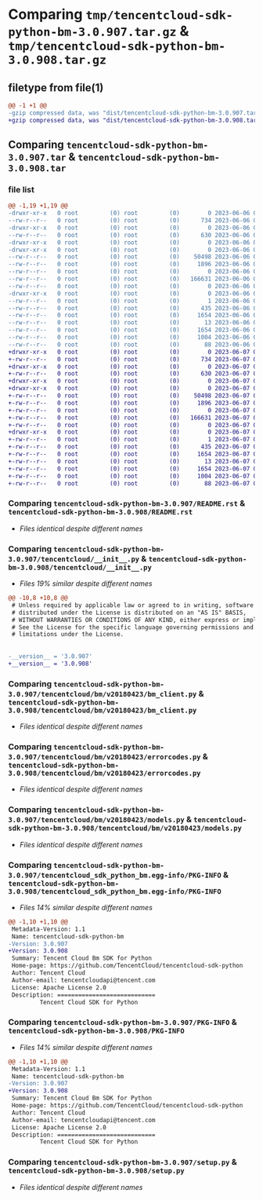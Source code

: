 # Comparing `tmp/tencentcloud-sdk-python-bm-3.0.907.tar.gz` & `tmp/tencentcloud-sdk-python-bm-3.0.908.tar.gz`

## filetype from file(1)

```diff
@@ -1 +1 @@
-gzip compressed data, was "dist/tencentcloud-sdk-python-bm-3.0.907.tar", last modified: Tue Jun  6 02:19:31 2023, max compression
+gzip compressed data, was "dist/tencentcloud-sdk-python-bm-3.0.908.tar", last modified: Wed Jun  7 00:17:33 2023, max compression
```

## Comparing `tencentcloud-sdk-python-bm-3.0.907.tar` & `tencentcloud-sdk-python-bm-3.0.908.tar`

### file list

```diff
@@ -1,19 +1,19 @@
-drwxr-xr-x   0 root         (0) root         (0)        0 2023-06-06 02:19:31.000000 tencentcloud-sdk-python-bm-3.0.907/
--rw-r--r--   0 root         (0) root         (0)      734 2023-06-06 02:19:31.000000 tencentcloud-sdk-python-bm-3.0.907/README.rst
-drwxr-xr-x   0 root         (0) root         (0)        0 2023-06-06 02:19:31.000000 tencentcloud-sdk-python-bm-3.0.907/tencentcloud/
--rw-r--r--   0 root         (0) root         (0)      630 2023-06-06 02:19:31.000000 tencentcloud-sdk-python-bm-3.0.907/tencentcloud/__init__.py
-drwxr-xr-x   0 root         (0) root         (0)        0 2023-06-06 02:19:31.000000 tencentcloud-sdk-python-bm-3.0.907/tencentcloud/bm/
-drwxr-xr-x   0 root         (0) root         (0)        0 2023-06-06 02:19:31.000000 tencentcloud-sdk-python-bm-3.0.907/tencentcloud/bm/v20180423/
--rw-r--r--   0 root         (0) root         (0)    50498 2023-06-06 02:19:31.000000 tencentcloud-sdk-python-bm-3.0.907/tencentcloud/bm/v20180423/bm_client.py
--rw-r--r--   0 root         (0) root         (0)     1896 2023-06-06 02:19:31.000000 tencentcloud-sdk-python-bm-3.0.907/tencentcloud/bm/v20180423/errorcodes.py
--rw-r--r--   0 root         (0) root         (0)        0 2023-06-06 02:19:31.000000 tencentcloud-sdk-python-bm-3.0.907/tencentcloud/bm/v20180423/__init__.py
--rw-r--r--   0 root         (0) root         (0)   166631 2023-06-06 02:19:31.000000 tencentcloud-sdk-python-bm-3.0.907/tencentcloud/bm/v20180423/models.py
--rw-r--r--   0 root         (0) root         (0)        0 2023-06-06 02:19:31.000000 tencentcloud-sdk-python-bm-3.0.907/tencentcloud/bm/__init__.py
-drwxr-xr-x   0 root         (0) root         (0)        0 2023-06-06 02:19:31.000000 tencentcloud-sdk-python-bm-3.0.907/tencentcloud_sdk_python_bm.egg-info/
--rw-r--r--   0 root         (0) root         (0)        1 2023-06-06 02:19:31.000000 tencentcloud-sdk-python-bm-3.0.907/tencentcloud_sdk_python_bm.egg-info/dependency_links.txt
--rw-r--r--   0 root         (0) root         (0)      435 2023-06-06 02:19:31.000000 tencentcloud-sdk-python-bm-3.0.907/tencentcloud_sdk_python_bm.egg-info/SOURCES.txt
--rw-r--r--   0 root         (0) root         (0)     1654 2023-06-06 02:19:31.000000 tencentcloud-sdk-python-bm-3.0.907/tencentcloud_sdk_python_bm.egg-info/PKG-INFO
--rw-r--r--   0 root         (0) root         (0)       13 2023-06-06 02:19:31.000000 tencentcloud-sdk-python-bm-3.0.907/tencentcloud_sdk_python_bm.egg-info/top_level.txt
--rw-r--r--   0 root         (0) root         (0)     1654 2023-06-06 02:19:31.000000 tencentcloud-sdk-python-bm-3.0.907/PKG-INFO
--rw-r--r--   0 root         (0) root         (0)     1004 2023-06-06 02:19:31.000000 tencentcloud-sdk-python-bm-3.0.907/setup.py
--rw-r--r--   0 root         (0) root         (0)       88 2023-06-06 02:19:31.000000 tencentcloud-sdk-python-bm-3.0.907/setup.cfg
+drwxr-xr-x   0 root         (0) root         (0)        0 2023-06-07 00:17:33.000000 tencentcloud-sdk-python-bm-3.0.908/
+-rw-r--r--   0 root         (0) root         (0)      734 2023-06-07 00:17:33.000000 tencentcloud-sdk-python-bm-3.0.908/README.rst
+drwxr-xr-x   0 root         (0) root         (0)        0 2023-06-07 00:17:33.000000 tencentcloud-sdk-python-bm-3.0.908/tencentcloud/
+-rw-r--r--   0 root         (0) root         (0)      630 2023-06-07 00:17:33.000000 tencentcloud-sdk-python-bm-3.0.908/tencentcloud/__init__.py
+drwxr-xr-x   0 root         (0) root         (0)        0 2023-06-07 00:17:33.000000 tencentcloud-sdk-python-bm-3.0.908/tencentcloud/bm/
+drwxr-xr-x   0 root         (0) root         (0)        0 2023-06-07 00:17:33.000000 tencentcloud-sdk-python-bm-3.0.908/tencentcloud/bm/v20180423/
+-rw-r--r--   0 root         (0) root         (0)    50498 2023-06-07 00:17:33.000000 tencentcloud-sdk-python-bm-3.0.908/tencentcloud/bm/v20180423/bm_client.py
+-rw-r--r--   0 root         (0) root         (0)     1896 2023-06-07 00:17:33.000000 tencentcloud-sdk-python-bm-3.0.908/tencentcloud/bm/v20180423/errorcodes.py
+-rw-r--r--   0 root         (0) root         (0)        0 2023-06-07 00:17:33.000000 tencentcloud-sdk-python-bm-3.0.908/tencentcloud/bm/v20180423/__init__.py
+-rw-r--r--   0 root         (0) root         (0)   166631 2023-06-07 00:17:33.000000 tencentcloud-sdk-python-bm-3.0.908/tencentcloud/bm/v20180423/models.py
+-rw-r--r--   0 root         (0) root         (0)        0 2023-06-07 00:17:33.000000 tencentcloud-sdk-python-bm-3.0.908/tencentcloud/bm/__init__.py
+drwxr-xr-x   0 root         (0) root         (0)        0 2023-06-07 00:17:33.000000 tencentcloud-sdk-python-bm-3.0.908/tencentcloud_sdk_python_bm.egg-info/
+-rw-r--r--   0 root         (0) root         (0)        1 2023-06-07 00:17:33.000000 tencentcloud-sdk-python-bm-3.0.908/tencentcloud_sdk_python_bm.egg-info/dependency_links.txt
+-rw-r--r--   0 root         (0) root         (0)      435 2023-06-07 00:17:33.000000 tencentcloud-sdk-python-bm-3.0.908/tencentcloud_sdk_python_bm.egg-info/SOURCES.txt
+-rw-r--r--   0 root         (0) root         (0)     1654 2023-06-07 00:17:33.000000 tencentcloud-sdk-python-bm-3.0.908/tencentcloud_sdk_python_bm.egg-info/PKG-INFO
+-rw-r--r--   0 root         (0) root         (0)       13 2023-06-07 00:17:33.000000 tencentcloud-sdk-python-bm-3.0.908/tencentcloud_sdk_python_bm.egg-info/top_level.txt
+-rw-r--r--   0 root         (0) root         (0)     1654 2023-06-07 00:17:33.000000 tencentcloud-sdk-python-bm-3.0.908/PKG-INFO
+-rw-r--r--   0 root         (0) root         (0)     1004 2023-06-07 00:17:33.000000 tencentcloud-sdk-python-bm-3.0.908/setup.py
+-rw-r--r--   0 root         (0) root         (0)       88 2023-06-07 00:17:33.000000 tencentcloud-sdk-python-bm-3.0.908/setup.cfg
```

### Comparing `tencentcloud-sdk-python-bm-3.0.907/README.rst` & `tencentcloud-sdk-python-bm-3.0.908/README.rst`

 * *Files identical despite different names*

### Comparing `tencentcloud-sdk-python-bm-3.0.907/tencentcloud/__init__.py` & `tencentcloud-sdk-python-bm-3.0.908/tencentcloud/__init__.py`

 * *Files 19% similar despite different names*

```diff
@@ -10,8 +10,8 @@
 # Unless required by applicable law or agreed to in writing, software
 # distributed under the License is distributed on an "AS IS" BASIS,
 # WITHOUT WARRANTIES OR CONDITIONS OF ANY KIND, either express or implied.
 # See the License for the specific language governing permissions and
 # limitations under the License.
 
 
-__version__ = '3.0.907'
+__version__ = '3.0.908'
```

### Comparing `tencentcloud-sdk-python-bm-3.0.907/tencentcloud/bm/v20180423/bm_client.py` & `tencentcloud-sdk-python-bm-3.0.908/tencentcloud/bm/v20180423/bm_client.py`

 * *Files identical despite different names*

### Comparing `tencentcloud-sdk-python-bm-3.0.907/tencentcloud/bm/v20180423/errorcodes.py` & `tencentcloud-sdk-python-bm-3.0.908/tencentcloud/bm/v20180423/errorcodes.py`

 * *Files identical despite different names*

### Comparing `tencentcloud-sdk-python-bm-3.0.907/tencentcloud/bm/v20180423/models.py` & `tencentcloud-sdk-python-bm-3.0.908/tencentcloud/bm/v20180423/models.py`

 * *Files identical despite different names*

### Comparing `tencentcloud-sdk-python-bm-3.0.907/tencentcloud_sdk_python_bm.egg-info/PKG-INFO` & `tencentcloud-sdk-python-bm-3.0.908/tencentcloud_sdk_python_bm.egg-info/PKG-INFO`

 * *Files 14% similar despite different names*

```diff
@@ -1,10 +1,10 @@
 Metadata-Version: 1.1
 Name: tencentcloud-sdk-python-bm
-Version: 3.0.907
+Version: 3.0.908
 Summary: Tencent Cloud Bm SDK for Python
 Home-page: https://github.com/TencentCloud/tencentcloud-sdk-python
 Author: Tencent Cloud
 Author-email: tencentcloudapi@tencent.com
 License: Apache License 2.0
 Description: ============================
         Tencent Cloud SDK for Python
```

### Comparing `tencentcloud-sdk-python-bm-3.0.907/PKG-INFO` & `tencentcloud-sdk-python-bm-3.0.908/PKG-INFO`

 * *Files 14% similar despite different names*

```diff
@@ -1,10 +1,10 @@
 Metadata-Version: 1.1
 Name: tencentcloud-sdk-python-bm
-Version: 3.0.907
+Version: 3.0.908
 Summary: Tencent Cloud Bm SDK for Python
 Home-page: https://github.com/TencentCloud/tencentcloud-sdk-python
 Author: Tencent Cloud
 Author-email: tencentcloudapi@tencent.com
 License: Apache License 2.0
 Description: ============================
         Tencent Cloud SDK for Python
```

### Comparing `tencentcloud-sdk-python-bm-3.0.907/setup.py` & `tencentcloud-sdk-python-bm-3.0.908/setup.py`

 * *Files identical despite different names*

